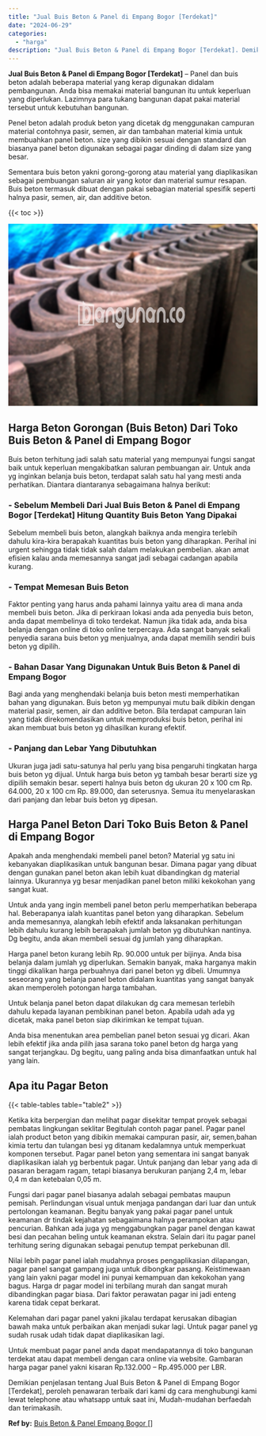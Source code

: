 ```yaml
---
title: "Jual Buis Beton & Panel di Empang Bogor [Terdekat]"
date: "2024-06-29"
categories: 
  - "harga"
description: "Jual Buis Beton & Panel di Empang Bogor [Terdekat]. Demikian penjelasan tentang Jual Buis Beton & Panel di Empang Bogor [Terdekat], peroleh penawaran terba..."
---
```


**Jual Buis Beton & Panel di Empang Bogor \[Terdekat\]** – Panel dan buis beton adalah beberapa material yang kerap digunakan didalam pembangunan. Anda bisa memakai material bangunan itu untuk keperluan yang diperlukan. Lazimnya para tukang bangunan dapat pakai material tersebut untuk kebutuhan bangunan.

Penel beton adalah produk beton yang dicetak dg menggunakan campuran material contohnya pasir, semen, air dan tambahan material kimia untuk membuahkan panel beton. size yang dibikin sesuai dengan standard dan biasanya panel beton digunakan sebagai pagar dinding di dalam size yang besar.

Sementara buis beton yakni gorong-gorong atau material yang diaplikasikan sebagai pembuangan saluran air yang kotor dan material sumur resapan. Buis beton termasuk dibuat dengan pakai sebagian material spesifik seperti halnya pasir, semen, air, dan additive beton.

{{< toc >}}

![Jual Buis Beton & Panel di Empang Bogor [Terdekat]](/images/jual-panel-buis-beton-murah-15.png)

## Harga Beton Gorongan (Buis Beton) Dari Toko Buis Beton & Panel di Empang Bogor

Buis beton terhitung jadi salah satu material yang mempunyai fungsi sangat baik untuk keperluan mengakibatkan saluran pembuangan air. Untuk anda yg inginkan belanja buis beton, terdapat salah satu hal yang mesti anda perhatikan. Diantara diantaranya sebagaimana halnya berikut:

### \- Sebelum Membeli Dari Jual Buis Beton & Panel di Empang Bogor \[Terdekat\] Hitung Quantity Buis Beton Yang Dipakai

Sebelum membeli buis beton, alangkah baiknya anda mengira terlebih dahulu kira-kira berapakah kuantitas buis beton yang diharapkan. Perihal ini urgent sehingga tidak tidak salah dalam melakukan pembelian. akan amat efisien kalau anda memesannya sangat jadi sebagai cadangan apabila kurang.

### \- Tempat Memesan Buis Beton

Faktor penting yang harus anda pahami lainnya yaitu area di mana anda membeli buis beton. Jika di perkiraan lokasi anda ada penyedia buis beton, anda dapat membelinya di toko terdekat. Namun jika tidak ada, anda bisa belanja dengan online di toko online terpercaya. Ada sangat banyak sekali penyedia sarana buis beton yg menjualnya, anda dapat memilih sendiri buis beton yg dipilih.

### \- Bahan Dasar Yang Digunakan Untuk Buis Beton & Panel di Empang Bogor

Bagi anda yang menghendaki belanja buis beton mesti memperhatikan bahan yang digunakan. Buis beton yg mempunyai mutu baik dibikin dengan material pasir, semen, air dan additive beton. Bila terdapat campuran lain yang tidak direkomendasikan untuk memproduksi buis beton, perihal ini akan membuat buis beton yg dihasilkan kurang efektif.

### \- Panjang dan Lebar Yang Dibutuhkan

Ukuran juga jadi satu-satunya hal perlu yang bisa pengaruhi tingkatan harga buis beton yg dijual. Untuk harga buis beton yg tambah besar berarti size yg dipilih semakin besar. seperti halnya buis beton dg ukuran 20 x 100 cm Rp. 64.000, 20 x 100 cm Rp. 89.000, dan seterusnya. Semua itu menyelaraskan dari panjang dan lebar buis beton yg dipesan.

## Harga Panel Beton Dari Toko Buis Beton & Panel di Empang Bogor

Apakah anda menghendaki membeli panel beton? Material yg satu ini kebanyakan diaplikasikan untuk bangunan besar. Dimana pagar yang dibuat dengan gunakan panel beton akan lebih kuat dibandingkan dg material lainnya. Ukurannya yg besar menjadikan panel beton miliki kekokohan yang sangat kuat.

Untuk anda yang ingin membeli panel beton perlu memperhatikan beberapa hal. Beberapanya ialah kuantitas panel beton yang diharapkan. Sebelum anda memesannya, alangkah lebih efektif anda laksanakan perhitungan lebih dahulu kurang lebih berapakah jumlah beton yg dibutuhkan nantinya. Dg begitu, anda akan membeli sesuai dg jumlah yang diharapkan.

Harga panel beton kurang lebih Rp. 90.000 untuk per bijinya. Anda bisa belanja dalam jumlah yg diperlukan. Semakin banyak, maka harganya makin tinggi dikalikan harga perbuahnya dari panel beton yg dibeli. Umumnya seseorang yang belanja panel beton didalam kuantitas yang sangat banyak akan memperoleh potongan harga tambahan.

Untuk belanja panel beton dapat dilakukan dg cara memesan terlebih dahulu kepada layanan pembikinan panel beton. Apabila udah ada yg dicetak, maka panel beton siap dikirimkan ke tempat tujuan.

Anda bisa menentukan area pembelian panel beton sesuai yg dicari. Akan lebih efektif jika anda pilih jasa sarana toko panel beton dg harga yang sangat terjangkau. Dg begitu, uang paling anda bisa dimanfaatkan untuk hal yang lain.

## Apa itu Pagar Beton

{{< table-tables table="table2" >}}

Ketika kita berpergian dan melihat pagar disekitar tempat proyek sebagai pembatas lingkungan seklitar Begitulah contoh pagar panel. Pagar panel ialah product beton yang dibikin memakai campuran pasir, air, semen,bahan kimia tertu dan tulangan besi yg ditanam kedalamnya untuk memperkuat komponen tersebut. Pagar panel beton yang sementara ini sangat banyak diaplikasikan ialah yg berbentuk pagar. Untuk panjang dan lebar yang ada di pasaran beragam ragam, tetapi biasanya berukuran panjang 2,4 m, lebar 0,4 m dan ketebalan 0,05 m.

Fungsi dari pagar panel biasanya adalah sebagai pembatas maupun pemisah. Perlindungan visual untuk menjaga pandangan dari luar dan untuk pertolongan keamanan. Begitu banyak yang pakai pagar panel untuk keamanan dr tindak kejahatan sebagaimana halnya perampokan atau pencurian. Bahkan ada juga yg menggabungkan pagar panel dengan kawat besi dan pecahan beling untuk keamanan ekstra. Selain dari itu pagar panel terhitung sering digunakan sebagai penutup tempat perkebunan dll.

Nilai lebih pagar panel ialah mudahnya proses pengaplikasian dilapangan, pagar panel sangat gampang juga untuk dibongkar pasang. Keistimewaan yang lain yakni pagar model ini punyai kemampuan dan kekokohan yang bagus. Harga dr pagar model ini terbilang murah dan sangat murah dibandingkan pagar biasa. Dari faktor perawatan pagar ini jadi enteng karena tidak cepat berkarat.

Kelemahan dari pagar panel yakni jikalau terdapat kerusakan dibagian bawah maka untuk perbaikan akan menjadi sukar lagi. Untuk pagar panel yg sudah rusak udah tidak dapat diaplikasikan lagi.

Untuk membuat pagar panel anda dapat mendapatannya di toko bangunan terdekat atau dapat membeli dengan cara online via website. Gambaran harga pagar panel yakni kisaran Rp.132.000 – Rp.495.000 per LBR.

Demikian penjelasan tentang Jual Buis Beton & Panel di Empang Bogor \[Terdekat\], peroleh penawaran terbaik dari kami dg cara menghubungi kami lewat telephone atau whatsapp untuk saat ini, Mudah-mudahan berfaedah dan terimakasih.

**Ref by:** [Buis Beton & Panel Empang Bogor []](https://id.wikipedia.org/wiki/Buis)
